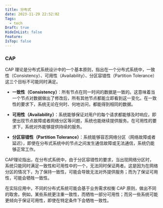 ```yaml
---
title: 分布式
date: 2023-11-29 22:52:02
Tags:
  - tech
Draft: true
HideInList: false
Feature: 
IsTop: false
---
```


### CAP
CAP 理论是分布式系统设计中的一个基本原则，指出在一个分布式系统中，一致性（Consistency）、可用性（Availability）、分区容错性（Partition Tolerance）这三个目标不可能同时满足。

- **一致性（Consistency）**：所有节点在同一时间的数据是一致的。这意味着当一个节点对数据做出了修改后，所有其他节点都能立即看到这一变化。在一致性的要求下，系统无论在何时、何地访问，都能得到相同的数据。
    
- **可用性（Availability）**：系统能够保证对用户的每个请求都能够及时响应，即使出现节点故障或者网络分区等问题，系统也能继续提供服务。在可用性的要求下，系统对外能够提供持续的服务。
    
- **分区容错性（Partition Tolerance）**：系统能够容忍网络分区（网络故障或者延迟），即使在分布式系统中的节点之间发生通信故障或无法通信，系统仍能够正常工作。
    

CAP理论指出，在分布式系统中，由于分区容错性的要求，当出现网络分区时，系统只能同时满足一致性和可用性中的一个，无法同时保证两者。这是因为在网络分区的情况下，为了保持一致性，可能会导致无法对外提供服务；而为了保证可用性，可能会牺牲一致性。

在实际应用中，不同的分布式系统可能会基于业务需求权衡 CAP 原则，做出不同的取舍。例如，某些系统更注重一致性，而牺牲一部分可用性；而另一些系统可能更倾向于保证可用性，即使在特定条件下会牺牲一致性。


<!--more-->